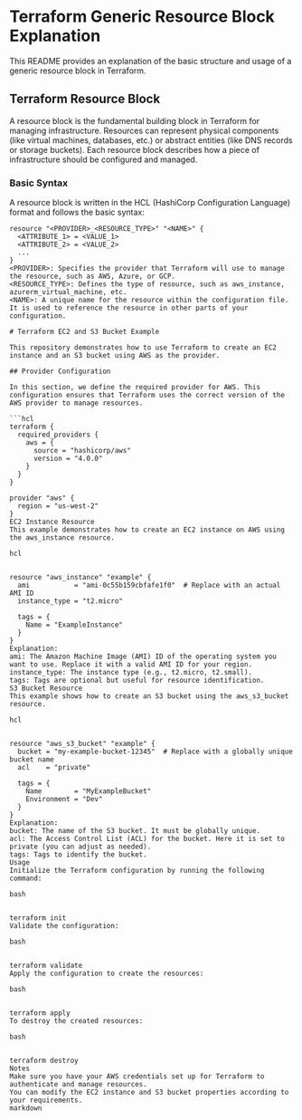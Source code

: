 # Terraform Generic Resource Block Explanation

This README provides an explanation of the basic structure and usage of a generic resource block in Terraform.

## Terraform Resource Block

A resource block is the fundamental building block in Terraform for managing infrastructure. Resources can represent physical components (like virtual machines, databases, etc.) or abstract entities (like DNS records or storage buckets). Each resource block describes how a piece of infrastructure should be configured and managed.

### Basic Syntax

A resource block is written in the HCL (HashiCorp Configuration Language) format and follows the basic syntax:

```hcl
resource "<PROVIDER>_<RESOURCE_TYPE>" "<NAME>" {
  <ATTRIBUTE_1> = <VALUE_1>
  <ATTRIBUTE_2> = <VALUE_2>
  ...
}
<PROVIDER>: Specifies the provider that Terraform will use to manage the resource, such as AWS, Azure, or GCP.
<RESOURCE_TYPE>: Defines the type of resource, such as aws_instance, azurerm_virtual_machine, etc.
<NAME>: A unique name for the resource within the configuration file. It is used to reference the resource in other parts of your configuration.

# Terraform EC2 and S3 Bucket Example

This repository demonstrates how to use Terraform to create an EC2 instance and an S3 bucket using AWS as the provider.

## Provider Configuration

In this section, we define the required provider for AWS. This configuration ensures that Terraform uses the correct version of the AWS provider to manage resources.

```hcl
terraform {
  required_providers {
    aws = {
      source = "hashicorp/aws"
      version = "4.0.0"
    }
  }
}

provider "aws" {
  region = "us-west-2"
}
EC2 Instance Resource
This example demonstrates how to create an EC2 instance on AWS using the aws_instance resource.

hcl


resource "aws_instance" "example" {
  ami           = "ami-0c55b159cbfafe1f0"  # Replace with an actual AMI ID
  instance_type = "t2.micro"

  tags = {
    Name = "ExampleInstance"
  }
}
Explanation:
ami: The Amazon Machine Image (AMI) ID of the operating system you want to use. Replace it with a valid AMI ID for your region.
instance_type: The instance type (e.g., t2.micro, t2.small).
tags: Tags are optional but useful for resource identification.
S3 Bucket Resource
This example shows how to create an S3 bucket using the aws_s3_bucket resource.

hcl


resource "aws_s3_bucket" "example" {
  bucket = "my-example-bucket-12345"  # Replace with a globally unique bucket name
  acl    = "private"

  tags = {
    Name        = "MyExampleBucket"
    Environment = "Dev"
  }
}
Explanation:
bucket: The name of the S3 bucket. It must be globally unique.
acl: The Access Control List (ACL) for the bucket. Here it is set to private (you can adjust as needed).
tags: Tags to identify the bucket.
Usage
Initialize the Terraform configuration by running the following command:

bash


terraform init
Validate the configuration:

bash


terraform validate
Apply the configuration to create the resources:

bash


terraform apply
To destroy the created resources:

bash


terraform destroy
Notes
Make sure you have your AWS credentials set up for Terraform to authenticate and manage resources.
You can modify the EC2 instance and S3 bucket properties according to your requirements.
markdown


